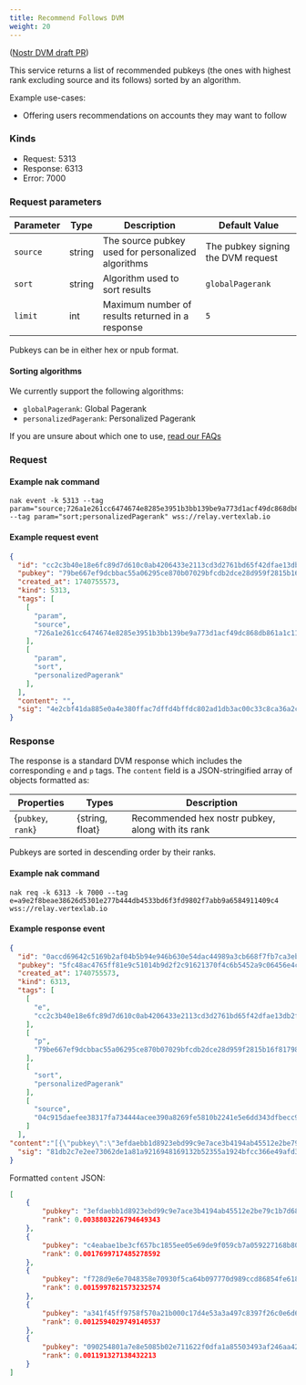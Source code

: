 ```yaml
---
title: Recommend Follows DVM
weight: 20
---
```


([Nostr DVM draft PR](https://github.com/nostr-protocol/data-vending-machines/pull/38))

This service returns a list of recommended pubkeys (the ones with highest rank excluding source and its follows) sorted by an algorithm.

Example use-cases:
 - Offering users recommendations on accounts they may want to follow

### Kinds

 - Request: 5313
 - Response: 6313
 - Error: 7000

### Request parameters

| Parameter | Type | Description | Default Value |
|-----|-----|-----|-----|
| `source` | string | The source pubkey used for personalized algorithms | The pubkey signing the DVM request |
| `sort` | string | Algorithm used to sort results | `globalPagerank` |
| `limit` | int | Maximum number of results returned in a response | `5` |

Pubkeys can be in either hex or npub format.

#### Sorting algorithms

We currently support the following algorithms:

 - `globalPagerank`: Global Pagerank
 - `personalizedPagerank`: Personalized Pagerank

If you are unsure about which one to use, [read our FAQs](https://vertexlab.io/docs/faq/#what-is-the-difference-between-global-and-personalized-pagerank)

### Request

#### Example nak command
```
nak event -k 5313 --tag param="source;726a1e261cc6474674e8285e3951b3bb139be9a773d1acf49dc868db861a1c11" --tag param="sort;personalizedPagerank" wss://relay.vertexlab.io
```

#### Example request event

```json
{
  "id": "cc2c3b40e18e6fc89d7d610c0ab4206433e2113cd3d2761bd65f42dfae13db2f",
  "pubkey": "79be667ef9dcbbac55a06295ce870b07029bfcdb2dce28d959f2815b16f81798",
  "created_at": 1740755573,
  "kind": 5313,
  "tags": [
    [
      "param",
      "source",
      "726a1e261cc6474674e8285e3951b3bb139be9a773d1acf49dc868db861a1c11"
    ],
    [
      "param",
      "sort",
      "personalizedPagerank"
    ],
  ],
  "content": "",
  "sig": "4e2cbf41da885e0a4e380ffac7dffd4bffdc802ad1db3ac00c33c8ca36a2cba9e3829064cd0569c58788d6b7e0a0fc30dcdde7b0d281e5f9a0b9e87ea2e610bd"
}
```

### Response

The response is a standard DVM response which includes the corresponding `e` and `p` tags. 
The `content` field is a JSON-stringified array of objects formatted as:

| Properties | Types | Description |
|-----|-----|-----|
| {`pubkey`, `rank`} | {string, float} | Recommended hex nostr pubkey, along with its rank |

Pubkeys are sorted in descending order by their ranks.

#### Example nak command
```
nak req -k 6313 -k 7000 --tag e=a9e2f8beae38626d5301e277b444db4533bd6f3fd9802f7abb9a6584911409c4 wss://relay.vertexlab.io
```

#### Example response event

```json
{
  "id": "0accd69642c5169b2af04b5b94e946b630e54dac44989a3cb668f7fb7ca3eb32",
  "pubkey": "5fc48ac4765ff81e9c51014b9d2f2c91621370f4c6b5452a9c06456e4cccaeb4",
  "created_at": 1740755573,
  "kind": 6313,
  "tags": [
    [
      "e",
      "cc2c3b40e18e6fc89d7d610c0ab4206433e2113cd3d2761bd65f42dfae13db2f"
    ],
    [
      "p",
      "79be667ef9dcbbac55a06295ce870b07029bfcdb2dce28d959f2815b16f81798"
    ],
    [
      "sort",
      "personalizedPagerank"
    ],
    [
      "source",
      "04c915daefee38317fa734444acee390a8269fe5810b2241e5e6dd343dfbecc9"
    ]
  ],
"content":"[{\"pubkey\":\"3efdaebb1d8923ebd99c9e7ace3b4194ab45512e2be79c1b7d68d9243e0d2681\",\"rank\":0.0038803226794649343},{\"pubkey\":\"c4eabae1be3cf657bc1855ee05e69de9f059cb7a059227168b80b89761cbc4e0\",\"rank\":0.0017699717485278592},{\"pubkey\":\"f728d9e6e7048358e70930f5ca64b097770d989ccd86854fe618eda9c8a38106\",\"rank\":0.0015997821573232574},{\"pubkey\":\"a341f45ff9758f570a21b000c17d4e53a3a497c8397f26c0e6d61e5acffc7a98\",\"rank\":0.0012594029749140537},{\"pubkey\":\"090254801a7e8e5085b02e711622f0dfa1a85503493af246aa42af08f5e4d2df\",\"rank\":0.001191327138432213}]",
  "sig": "81db2c7e2ee73062de1a81a9216948169132b52355a1924bfcc366e49afd34b01ce3e02a3ffc7e8e586918f4a7a610f7ec6b7df7885a2f7d58e83d0ac59c07c1"
}
```

Formatted `content` JSON:

```json
[
	{
		"pubkey": "3efdaebb1d8923ebd99c9e7ace3b4194ab45512e2be79c1b7d68d9243e0d2681",
		"rank": 0.0038803226794649343
	},
	{
		"pubkey": "c4eabae1be3cf657bc1855ee05e69de9f059cb7a059227168b80b89761cbc4e0",
		"rank": 0.0017699717485278592
	},
	{
		"pubkey": "f728d9e6e7048358e70930f5ca64b097770d989ccd86854fe618eda9c8a38106",
		"rank": 0.0015997821573232574
	},
	{
		"pubkey": "a341f45ff9758f570a21b000c17d4e53a3a497c8397f26c0e6d61e5acffc7a98",
		"rank": 0.0012594029749140537
	},
	{
		"pubkey": "090254801a7e8e5085b02e711622f0dfa1a85503493af246aa42af08f5e4d2df",
		"rank": 0.001191327138432213
	}
]
```
